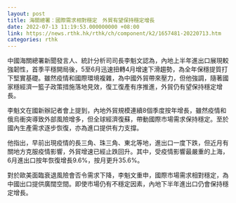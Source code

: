 ```yaml
---
layout: post
title: 海關總署：國際需求相對穩定　外貿有望保持穩定增長
date: 2022-07-13 11:19:53.000000000 +08:00
link: https://news.rthk.hk/rthk/ch/component/k2/1657481-20220713.htm
categories: rthk
---
```


中國海關總署新聞發言人、統計分析司司長李魁文認為，內地上半年進出口展現較強韌性，首季平穩開局後，5至6月迅速扭轉4月增速下滑趨勢，為全年保穩提質打下堅實基礎。雖然疫情和國際環境複雜，為中國外貿帶來壓力，但他強調，隨著國家穩經濟一籃子政策措施落地見效，復工復產有序推進，外貿仍有望保持穩定增長。

李魁文在國新辦記者會上提到，內地外貿規模連續8個季度按年增長，雖然疫情和俄烏衝突導致外部風險增多，但全球經濟復蘇，帶動國際市場需求保持穩定。至於國內生產需求逐步恢復，亦為進口提供有力支撐。

他指出，早前出現疫情的長三角、珠三角、東北等地，進出口一度下跌，但近月有關地方克服疫情影響，外貿增速已經止跌回升。其中，受疫情影響最嚴重的上海，6月進出口按年恢復增長9.6%，按月更升35.6%。

對於歐美面臨衰退風險會否令需求下降，李魁文重申，國際市場需求相對穩定，為中國出口提供廣闊空間。即使市場仍有不穩定因素，內地下半年進出口仍會保持穩定增長。
